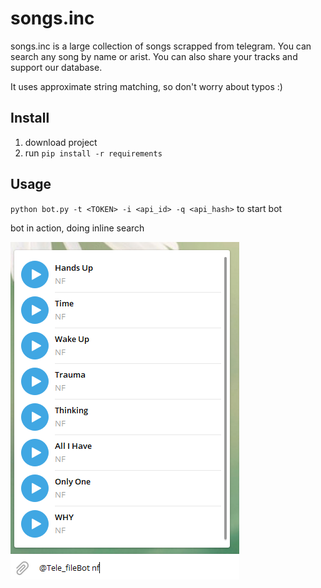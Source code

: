 # songs.inc
songs.inc is a large collection of songs scrapped from telegram. You can search any song by name or arist.
You can also share your tracks and support our database. 

It uses approximate string matching, so don't worry about typos :) 

## Install
1. download project 
2. run `pip install -r requirements`

## Usage
`python bot.py -t <TOKEN> -i <api_id> -q <api_hash>` to start bot 

bot in action, doing inline search


![interface](Capture.PNG)




